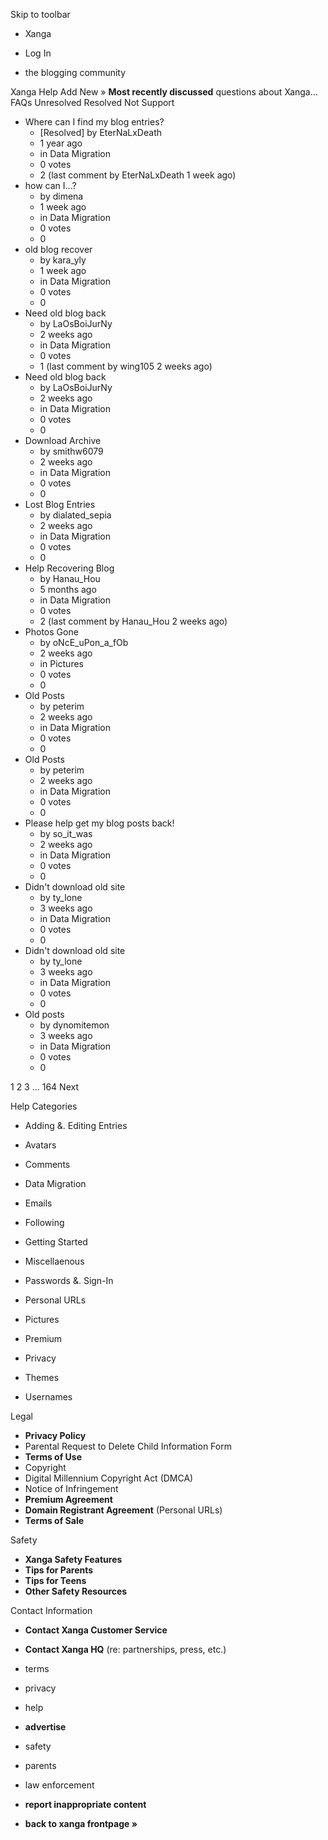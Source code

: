 Skip to toolbar

*   Xanga

*   Log In

*   the blogging community

Xanga Help Add New » **Most recently discussed** questions about Xanga… FAQs Unresolved Resolved Not Support

*   Where can I find my blog entries?
    *   \[Resolved\] by EterNaLxDeath
    *   1 year ago
    *   in Data Migration
    *   0 votes
    *   2 (last comment by EterNaLxDeath 1 week ago)
*   how can I...?
    *   by dimena
    *   1 week ago
    *   in Data Migration
    *   0 votes
    *   0
*   old blog recover
    *   by kara\_yly
    *   1 week ago
    *   in Data Migration
    *   0 votes
    *   0
*   Need old blog back
    *   by LaOsBoiJurNy
    *   2 weeks ago
    *   in Data Migration
    *   0 votes
    *   1 (last comment by wing105 2 weeks ago)
*   Need old blog back
    *   by LaOsBoiJurNy
    *   2 weeks ago
    *   in Data Migration
    *   0 votes
    *   0
*   Download Archive
    *   by smithw6079
    *   2 weeks ago
    *   in Data Migration
    *   0 votes
    *   0
*   Lost Blog Entries
    *   by dialated\_sepia
    *   2 weeks ago
    *   in Data Migration
    *   0 votes
    *   0
*   Help Recovering Blog
    *   by Hanau\_Hou
    *   5 months ago
    *   in Data Migration
    *   0 votes
    *   2 (last comment by Hanau\_Hou 2 weeks ago)
*   Photos Gone
    *   by oNcE\_uPon\_a\_fOb
    *   2 weeks ago
    *   in Pictures
    *   0 votes
    *   0
*   Old Posts
    *   by peterim
    *   2 weeks ago
    *   in Data Migration
    *   0 votes
    *   0
*   Old Posts
    *   by peterim
    *   2 weeks ago
    *   in Data Migration
    *   0 votes
    *   0
*   Please help get my blog posts back!
    *   by so\_it\_was
    *   2 weeks ago
    *   in Data Migration
    *   0 votes
    *   0
*   Didn't download old site
    *   by ty\_lone
    *   3 weeks ago
    *   in Data Migration
    *   0 votes
    *   0
*   Didn't download old site
    *   by ty\_lone
    *   3 weeks ago
    *   in Data Migration
    *   0 votes
    *   0
*   Old posts
    *   by dynomitemon
    *   3 weeks ago
    *   in Data Migration
    *   0 votes
    *   0

1 2 3 ... 164 Next

Help Categories

*   Adding &. Editing Entries
*   Avatars
*   Comments
*   Data Migration
*   Emails
*   Following
*   Getting Started
*   Miscellaenous

*   Passwords &. Sign-In
*   Personal URLs
*   Pictures
*   Premium
*   Privacy
*   Themes
*   Usernames

Legal

*   **Privacy Policy**
*   Parental Request to Delete Child Information Form
*   **Terms of Use**
*   Copyright
*   Digital Millennium Copyright Act (DMCA)
*   Notice of Infringement
*   **Premium Agreement**
*   **Domain Registrant Agreement** (Personal URLs)
*   **Terms of Sale**

Safety

*   **Xanga Safety Features**
*   **Tips for Parents**
*   **Tips for Teens**
*   **Other Safety Resources**

Contact Information

*   **Contact Xanga Customer Service**
*   **Contact Xanga HQ** (re: partnerships, press, etc.)

*   terms
*   privacy
*   help
*   **advertise**

*   safety
*   parents
*   law enforcement
*   **report inappropriate content**

*   **back to xanga frontpage »**